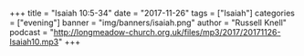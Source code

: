 +++
title = "Isaiah 10:5-34"
date = "2017-11-26"
tags = ["Isaiah"]
categories = ["evening"]
banner = "img/banners/isaiah.png"
author = "Russell Knell"
podcast = "http://longmeadow-church.org.uk/files/mp3/2017/20171126-Isaiah10.mp3"
+++
